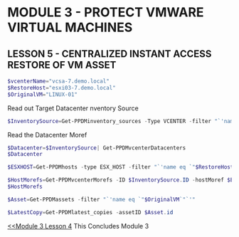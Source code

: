 # MODULE 3 - PROTECT VMWARE VIRTUAL MACHINES

## LESSON 5 - CENTRALIZED INSTANT ACCESS RESTORE OF VM ASSET

```Powershell
$vcenterName="vcsa-7.demo.local"
$RestoreHost="esxi03-7.demo.local"
$OriginalVM="LINUX-01"
```

Read out Target Datacenter nventory Source

```Powershell
$InventorySource=Get-PPDMinventory_sources -Type VCENTER -filter "`'name eq `"$vcenterName`"`'"
```

Read the Datacenter Moref

```Powershell
$Datacenter=$InventorySource| Get-PPDMvcenterDatacenters
$Datacenter
```

```Powershell
$ESXHOST=Get-PPDMhosts -type ESX_HOST -filter "`'name eq `"$RestoreHost`"`'"
```

```Powershell
$HostMorefs=Get-PPDMvcenterMorefs -ID $InventorySource.ID -hostMoref $ESXHOST.details.esxHost.hostMoref
$HostMorefs
```

```Powershell
$Asset=Get-PPDMassets -filter "`'name eq `"$OriginalVM`"`'"
```

```Powershell
$LatestCopy=Get-PPDMlatest_copies -assetID $Asset.id
```


[<<Module 3 Lesson 4](./Module_3_4.md) This Concludes Module 3 